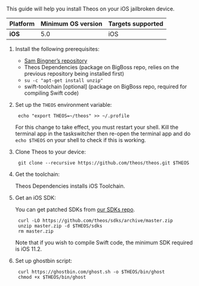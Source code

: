 This guide will help you install Theos on your iOS jailbroken device.

| Platform | Minimum OS version | Targets supported
|----------|--------------------|-------------------|
| **iOS** | 5.0 | iOS |

1. Install the following prerequisites:

    * [Sam Bingner’s repository](http://repo.bingner.com/)
    * Theos Dependencies (package on BigBoss repo, relies on the previous repository being installed first)
    * `su -c "apt-get install unzip"`
    * swift-toolchain [optional] (package on BigBoss repo, required for compiling Swift code)

1. Set up the `THEOS` environment variable:

        echo "export THEOS=~/theos" >> ~/.profile

    For this change to take effect, you must restart your shell. Kill the terminal app in the taskswitcher then re-open the terminal app and do `echo $THEOS` on your shell to check if this is working.

1. Clone Theos to your device:

        git clone --recursive https://github.com/theos/theos.git $THEOS

1. Get the toolchain:

	Theos Dependencies installs iOS Toolchain.

1. Get an iOS SDK:

    You can get patched SDKs from [our SDKs repo](https://github.com/theos/sdks).

        curl -LO https://github.com/theos/sdks/archive/master.zip
        unzip master.zip -d $THEOS/sdks
		rm master.zip

    Note that if you wish to compile Swift code, the minimum SDK required is iOS 11.2.

1. Set up ghostbin script:

        curl https://ghostbin.com/ghost.sh -o $THEOS/bin/ghost
        chmod +x $THEOS/bin/ghost
